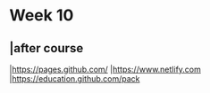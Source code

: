 # Week 10

|after course
-
|https://pages.github.com/
|https://www.netlify.com
|https://education.github.com/pack
